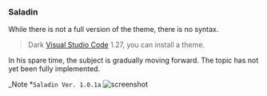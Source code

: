 ### Saladin
While there is not a full version of the theme, there is no syntax. 

> Dark [Visual Studio Code](https://code.visualstudio.com/) 1.27, you can install a theme.

In his spare time, the subject is gradually moving forward.
The topic has not yet been fully implemented.

_Note *`Saladin Ver. 1.0.1a`
![screenshot](./screenshot.png)
